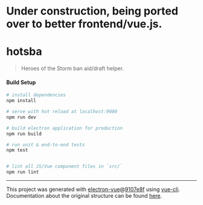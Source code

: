 # Under construction, being ported over to better frontend/vue.js. 

# hotsba

> Heroes of the Storm ban aid/draft helper.

#### Build Setup

``` bash
# install dependencies
npm install

# serve with hot reload at localhost:9080
npm run dev

# build electron application for production
npm run build

# run unit & end-to-end tests
npm test


# lint all JS/Vue component files in `src/`
npm run lint

```

---

This project was generated with [electron-vue](https://github.com/SimulatedGREG/electron-vue)@[9107e8f](https://github.com/SimulatedGREG/electron-vue/tree/9107e8f55aa9e5eef210307e5e438c280cb029aa) using [vue-cli](https://github.com/vuejs/vue-cli). Documentation about the original structure can be found [here](https://simulatedgreg.gitbooks.io/electron-vue/content/index.html).
